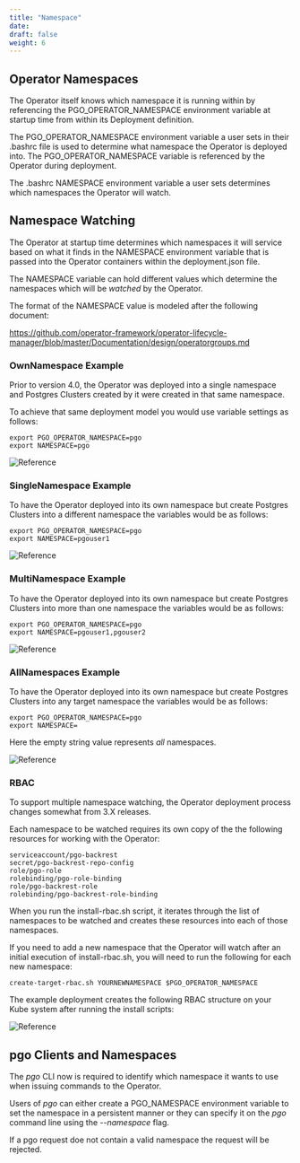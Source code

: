 ```yaml
---
title: "Namespace"
date:
draft: false
weight: 6
---
```


## Operator Namespaces

The Operator itself knows which namespace it is running
within by referencing the PGO_OPERATOR_NAMESPACE environment variable
at startup time from within its Deployment definition.  

The PGO_OPERATOR_NAMESPACE environment variable a user sets in their 
.bashrc file is used to determine what namespace the Operator 
is deployed into.  The PGO_OPERATOR_NAMESPACE variable is referenced
by the Operator during deployment.

The .bashrc NAMESPACE environment variable a user sets determines
which namespaces the Operator will watch.

## Namespace Watching

The Operator at startup time determines which namespaces it will
service based on what it finds in the NAMESPACE environment variable
that is passed into the Operator containers within the deployment.json file.

The NAMESPACE variable can hold different values which determine
the namespaces which will be *watched* by the Operator.

The format of the NAMESPACE value is modeled after the following
document:

https://github.com/operator-framework/operator-lifecycle-manager/blob/master/Documentation/design/operatorgroups.md


### OwnNamespace Example

Prior to version 4.0, the Operator was deployed into
a single namespace and Postgres Clusters created by it were
created in that same namespace. 

To achieve that same deployment model you would use
variable settings as follows:

    export PGO_OPERATOR_NAMESPACE=pgo
    export NAMESPACE=pgo

![Reference](/Namespace-Single.png)

### SingleNamespace Example

To have the Operator deployed into its own namespace but 
create Postgres Clusters into a different namespace the
variables would be as follows:

    export PGO_OPERATOR_NAMESPACE=pgo
    export NAMESPACE=pgouser1

![Reference](/Namespace-Single-Single.png)

### MultiNamespace Example

To have the Operator deployed into its own namespace but
create Postgres Clusters into more than one namespace the
variables would be as follows:

    export PGO_OPERATOR_NAMESPACE=pgo
    export NAMESPACE=pgouser1,pgouser2

![Reference](/Namespace-Single-Multiple.png)

### AllNamespaces Example

To have the Operator deployed into its own namespace but
create Postgres Clusters into any target namespace the
variables would be as follows:

    export PGO_OPERATOR_NAMESPACE=pgo
    export NAMESPACE=

Here the empty string value represents *all* namespaces.

![Reference](/Namespace-Single-Any.png)


### RBAC

To support multiple namespace watching, the Operator deployment
process changes somewhat from 3.X releases.

Each namespace to be watched requires its own copy of the 
the following resources for working with the Operator:

    serviceaccount/pgo-backrest
    secret/pgo-backrest-repo-config
    role/pgo-role
    rolebinding/pgo-role-binding
    role/pgo-backrest-role
    rolebinding/pgo-backrest-role-binding

When you run the install-rbac.sh script, it iterates through the 
list of namespaces to be watched and creates these resources into 
each of those namespaces.

If you need to add a new namespace that the Operator will watch
after an initial execution of install-rbac.sh, you will need to run 
the following for each new namespace:

    create-target-rbac.sh YOURNEWNAMESPACE $PGO_OPERATOR_NAMESPACE

The example deployment creates the following RBAC structure
on your Kube system after running the install scripts:

![Reference](/Operator-RBAC-Diagram.png)


## pgo Clients and Namespaces

The *pgo* CLI now is required to identify which namespace it
wants to use when issuing commands to the Operator.

Users of *pgo* can either create a PGO_NAMESPACE environment
variable to set the namespace in a persistent manner or they
can specify it on the *pgo* command line using the *--namespace*
flag.

If a pgo request doe not contain a valid namespace the request
will be rejected.


